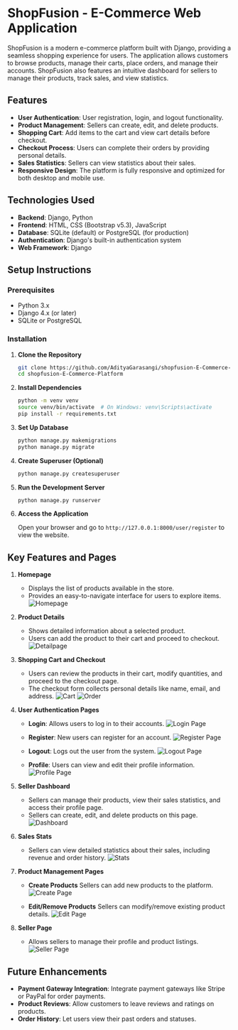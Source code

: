 # ShopFusion - E-Commerce Web Application

ShopFusion is a modern e-commerce platform built with Django, providing a seamless shopping experience for users. The application allows customers to browse products, manage their carts, place orders, and manage their accounts. ShopFusion also features an intuitive dashboard for sellers to manage their products, track sales, and view statistics.

## Features

- **User Authentication**: User registration, login, and logout functionality.
- **Product Management**: Sellers can create, edit, and delete products.
- **Shopping Cart**: Add items to the cart and view cart details before checkout.
- **Checkout Process**: Users can complete their orders by providing personal details.
- **Sales Statistics**: Sellers can view statistics about their sales.
- **Responsive Design**: The platform is fully responsive and optimized for both desktop and mobile use.

## Technologies Used

- **Backend**: Django, Python
- **Frontend**: HTML, CSS (Bootstrap v5.3), JavaScript
- **Database**: SQLite (default) or PostgreSQL (for production)
- **Authentication**: Django's built-in authentication system
- **Web Framework**: Django


## Setup Instructions

### Prerequisites

- Python 3.x
- Django 4.x (or later)
- SQLite or PostgreSQL

### Installation

1. **Clone the Repository**

   ```bash
   git clone https://github.com/AdityaGarasangi/shopfusion-E-Commerce-Platform.git
   cd shopfusion-E-Commerce-Platform

2. **Install Dependencies**

   ```bash
   python -m venv venv
   source venv/bin/activate  # On Windows: venv\Scripts\activate
   pip install -r requirements.txt

3. **Set Up Database**

   ```bash
   python manage.py makemigrations
   python manage.py migrate

4. **Create Superuser (Optional)**

   ```bash
   python manage.py createsuperuser

5. **Run the Development Server**

   ```bash
   python manage.py runserver

6. **Access the Application**

   Open your browser and go to ```http://127.0.0.1:8000/user/register``` to view the website.


## Key Features and Pages

1. **Homepage**
   * Displays the list of products available in the store.
   * Provides an easy-to-navigate interface for users to explore items.
   ![Homepage](images/Home.png)


2. **Product Details**
   * Shows detailed information about a selected product.
   * Users can add the product to their cart and proceed to checkout.
     ![Detailpage](images/Details.png)


3. **Shopping Cart and Checkout**
   * Users can review the products in their cart, modify quantities, and proceed to the checkout page.
   * The checkout form collects personal details like name, email, and address.
     ![Cart](images/Cart.png)
     ![Order](images/Order.png)


4. **User Authentication Pages**
   * **Login**: Allows users to log in to their accounts.
     ![Login Page](images/Login.png)
     
   * **Register**: New users can register for an account.
     ![Register Page](images/Register.png)
     
   * **Logout**: Logs out the user from the system.
     ![Logout Page](images/Logout.png)
     
   * **Profile**: Users can view and edit their profile information.
     ![Profile Page](images/Profile.png)


5. **Seller Dashboard**
   * Sellers can manage their products, view their sales statistics, and access their profile page.
   * Sellers can create, edit, and delete products on this page.
     ![Dashboard](images/Dashboard.png)


6. **Sales Stats**
   * Sellers can view detailed statistics about their sales, including revenue and order history.
     ![Stats](images/Stats.png)


7. **Product Management Pages**
   * **Create Products** Sellers can add new products to the platform.
     ![Create Page](images/Create.png)

   * **Edit/Remove Products** Sellers can modify/remove existing product details.
     ![Edit Page](images/Edit.png)
  

8. **Seller Page**
   * Allows sellers to manage their profile and product listings.
     ![Seller Page](images/Seller.png)


## Future Enhancements
   * **Payment Gateway Integration**: Integrate payment gateways like Stripe or PayPal for order payments.
   * **Product Reviews**: Allow customers to leave reviews and ratings on products.
   * **Order History**: Let users view their past orders and statuses.
